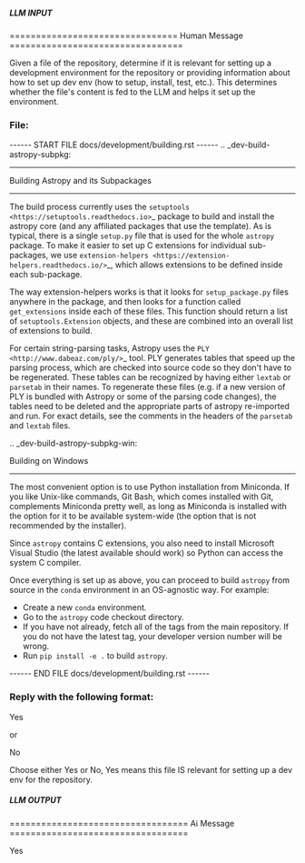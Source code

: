 ##### LLM INPUT #####
================================ Human Message =================================

Given a file of the repository, determine if it is relevant for setting up a development environment for the repository or providing information about how to set up dev env (how to setup, install, test, etc.). This determines whether the file's content is fed to the LLM and helps it set up the environment.

### File:
------ START FILE docs/development/building.rst ------
.. _dev-build-astropy-subpkg:

************************************
Building Astropy and its Subpackages
************************************

The build process currently uses the `setuptools
<https://setuptools.readthedocs.io>`_ package to build and install the astropy
core (and any affiliated packages that use the template). As is typical, there
is a single ``setup.py`` file that is used for the whole ``astropy`` package. To
make it easier to set up C extensions for individual sub-packages, we use
`extension-helpers <https://extension-helpers.readthedocs.io/>`_, which allows
extensions to be defined inside each sub-package.

The way extension-helpers works is that it looks for ``setup_package.py`` files
anywhere in the package, and then looks for a function called ``get_extensions``
inside each of these files. This function should return a list of
``setuptools.Extension`` objects, and these are combined into an
overall list of extensions to build.

For certain string-parsing tasks, Astropy uses the
`PLY <http://www.dabeaz.com/ply/>`_ tool.  PLY generates tables that speed up
the parsing process, which are checked into source code so they don't have to
be regenerated.  These tables can be recognized by having either ``lextab`` or
``parsetab`` in their names.  To regenerate these files (e.g. if a new version
of PLY is bundled with Astropy or some of the parsing code changes), the tables
need to be deleted and the appropriate parts of astropy re-imported and run. For
exact details, see the comments in the headers of the ``parsetab`` and
``lextab`` files.

.. _dev-build-astropy-subpkg-win:

Building on Windows
*******************

The most convenient option is to use Python installation from Miniconda. If you like
Unix-like commands, Git Bash, which comes installed with Git, complements
Miniconda pretty well, as long as Miniconda is installed with the option for
it to be available system-wide (the option that is not recommended by the
installer).

Since ``astropy`` contains C extensions, you also need to install Microsoft
Visual Studio (the latest available should work) so Python can access the
system C compiler.

Once everything is set up as above, you can proceed to build ``astropy``
from source in the ``conda`` environment in an OS-agnostic way. For example:

* Create a new ``conda`` environment.
* Go to the ``astropy`` code checkout directory.
* If you have not already, fetch all of the tags from the main repository.
  If you do not have the latest tag, your developer version number will be
  wrong.
* Run ``pip install -e .`` to build ``astropy``.

------ END FILE docs/development/building.rst ------

### Reply with the following format:

<rel>Yes</rel>

or

<rel>No</rel>

Choose either Yes or No, Yes means this file IS relevant for setting up a dev env for the repository.

##### LLM OUTPUT #####
================================== Ai Message ==================================

<rel>Yes</rel>